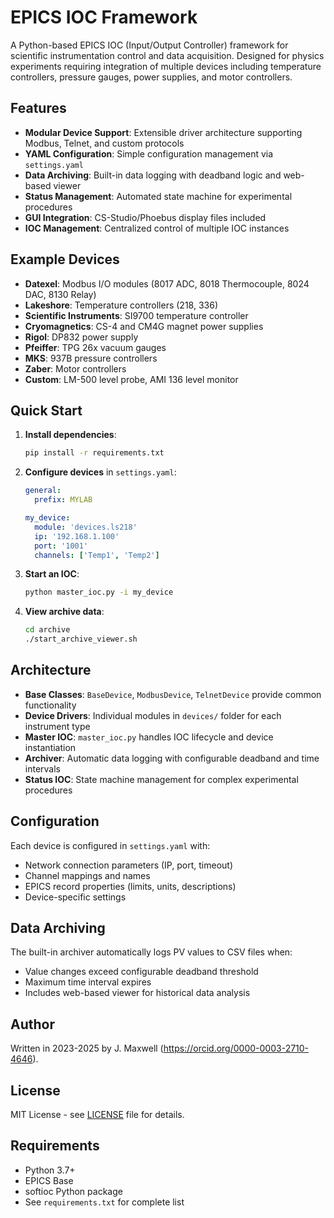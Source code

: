 # EPICS IOC Framework

A Python-based EPICS IOC (Input/Output Controller) framework for scientific instrumentation control and data acquisition. Designed for physics experiments requiring integration of multiple devices including temperature controllers, pressure gauges, power supplies, and motor controllers.

## Features

- **Modular Device Support**: Extensible driver architecture supporting Modbus, Telnet, and custom protocols
- **YAML Configuration**: Simple configuration management via `settings.yaml`
- **Data Archiving**: Built-in data logging with deadband logic and web-based viewer
- **Status Management**: Automated state machine for experimental procedures
- **GUI Integration**: CS-Studio/Phoebus display files included
- **IOC Management**: Centralized control of multiple IOC instances

## Example Devices

- **Datexel**: Modbus I/O modules (8017 ADC, 8018 Thermocouple, 8024 DAC, 8130 Relay)
- **Lakeshore**: Temperature controllers (218, 336)
- **Scientific Instruments**: SI9700 temperature controller
- **Cryomagnetics**: CS-4 and CM4G magnet power supplies
- **Rigol**: DP832 power supply
- **Pfeiffer**: TPG 26x vacuum gauges
- **MKS**: 937B pressure controllers
- **Zaber**: Motor controllers
- **Custom**: LM-500 level probe, AMI 136 level monitor

## Quick Start

1. **Install dependencies**:
   ```bash
   pip install -r requirements.txt
   ```

2. **Configure devices** in `settings.yaml`:
   ```yaml
   general:
     prefix: MYLAB
   
   my_device:
     module: 'devices.ls218'
     ip: '192.168.1.100'
     port: '1001'
     channels: ['Temp1', 'Temp2']
   ```

3. **Start an IOC**:
   ```bash
   python master_ioc.py -i my_device
   ```

4. **View archive data**:
   ```bash
   cd archive
   ./start_archive_viewer.sh
   ```

## Architecture

- **Base Classes**: `BaseDevice`, `ModbusDevice`, `TelnetDevice` provide common functionality
- **Device Drivers**: Individual modules in `devices/` folder for each instrument type
- **Master IOC**: `master_ioc.py` handles IOC lifecycle and device instantiation
- **Archiver**: Automatic data logging with configurable deadband and time intervals
- **Status IOC**: State machine management for complex experimental procedures

## Configuration

Each device is configured in `settings.yaml` with:
- Network connection parameters (IP, port, timeout)
- Channel mappings and names
- EPICS record properties (limits, units, descriptions)
- Device-specific settings

## Data Archiving

The built-in archiver automatically logs PV values to CSV files when:
- Value changes exceed configurable deadband threshold
- Maximum time interval expires
- Includes web-based viewer for historical data analysis


## Author
Written in 2023-2025 by J. Maxwell (https://orcid.org/0000-0003-2710-4646).

## License

MIT License - see [LICENSE](LICENSE) file for details.

## Requirements

- Python 3.7+
- EPICS Base
- softioc Python package
- See `requirements.txt` for complete list
